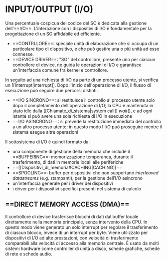 # INPUT/OUTPUT (I/O)
Una percentuale cospicua del codice del SO è dedicata alla gestione dell'==I/O==. L'interazione con i dispositivi di I/O è fondamentale per la progettazione di un SO affidabile ed efficiente.
- ==CONTRLLORE==: speciale unità di elaborazione che si occupa di un particolare tipo di dispositivo, e che può gestire una o più unità ad esso connesse.
- ==DEVICE DRIVER==: "SO" del controllore; presente uno per ciascun controllore di device, ne guida le operazioni di I/O e garantisce un'interfaccia comune fra kernel e controllore.

In seguito ad una richiesta di I/O da parte di un processo utente, si verifica un [[Interrupt|interrupt]]. Dopo l'inizio dell'operazione di I/O, il flusso di esecuzione può seguire due percorsi distinti:
- ==I/O SINCRONO==: si restituisce il controllo al processo utente solo dopo il completamento dell'operazione di I/O; la CPU è mantenuta in stato idle dalla [[Chiamate_di_sistema|system call]] $wait()$, e ad ogni istante si può avere una sola richiesta di $\mathrm{I} / \mathrm{O}$ in esecuzione
- ==I/O ASINCRONO==: si prevede la restituzione immediata del controllo a un altro processo utente; in questo modo l'I/O può proseguire mentre il sistema esegue altre operazioni

Il sottosistema di I/O è quindi formato da:
- una componente di gestione della memoria che include il ==BUFFERING==: memorizzazione temporanea, durante il trasferimento, di dati in memorie locali alle periferiche
- ==[[Dispositivi_di_memoria#CACHING|CACHING]]==
- ==SPOOLING==: buffer per dispositivi che non supportano _interleaved datastreams_ (e.g. stampanti), per la gestione dell’I/O asincrono
- un’interfaccia generale per i driver dei dispositivi
- i driver per i dispositivi specifici presenti nel sistema di calcolo

## ==DIRECT MEMORY ACCESS (DMA)==
Il controllore di device trasferisce blocchi di dati dal buffer locale direttamente nella memoria principale, senza intervento della CPU. In questo modo viene generato un solo interrupt per regolare il trasferimento di ciascun blocco, invece di un interrupt per byte. Viene utilizzato per dispositivi di I/O ad alte prestazioni, con velocità di trasferimento comparabili alla velocità di accesso alla memoria centrale. È usato da molti sistemi hardware come controller di unità a disco, schede grafiche, schede di rete e schede audio.
